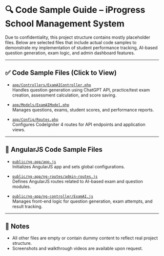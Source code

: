 # 🔍 Code Sample Guide – iProgress School Management System

Due to confidentiality, this project structure contains mostly placeholder files. Below are selected files that include actual code samples to demonstrate my implementation of student performance tracking, AI-based question generation, exam logic, and admin dashboard features.

---

## ✅ Code Sample Files (Click to View)

- [`app/Controllers/ExamAIController.php`](./app/Controllers/ExamAIController.php)  
  Handles question generation using ChatGPT API, practice/test exam creation, assessment calculation, and score saving.

- [`app/Models/ExamAIModel.php`](./app/Models/ExamAIModel.php)  
  Manages questions, exams, student scores, and performance reports.

- [`app/Config/Routes.php`](./app/Config/Routes.php)  
  Configures CodeIgniter 4 routes for API endpoints and application views.

---

## 🧩 AngularJS Code Sample Files

- [`public/ng-app/app.js`](./public/ng-app/app.js)  
  Initializes AngularJS app and sets global configurations.

- [`public/ng-app/ng-routes/admin-routes.js`](./public/ng-app/ng-routes/admin-routes.js)  
  Defines AngularJS routes related to AI-based exam and question modules.

- [`public/ng-app/ng-controller/ExamAI.js`](./public/ng-app/ng-controller/ExamAI.js)  
  Manages front-end logic for question generation, exam attempts, and result tracking.

---

## 📌 Notes

- All other files are empty or contain dummy content to reflect real project structure.
- Screenshots and walkthrough videos are available upon request.
